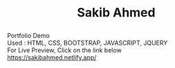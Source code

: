 # <p align="center"> Sakib Ahmed </p>
Portfolio Demo
<br>
Used : HTML, CSS, BOOTSTRAP, JAVASCRIPT, JQUERY
<br>
For Live Preview, Click on the link below
<br>
https://sakibahmed.netlify.app/

